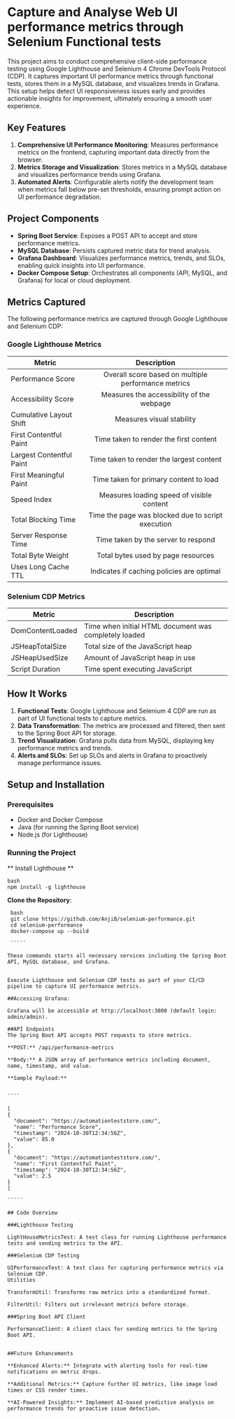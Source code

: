 # Capture and Analyse Web UI performance metrics through Selenium Functional tests


This project aims to conduct comprehensive client-side performance testing using Google Lighthouse and Selenium 4 Chrome DevTools Protocol (CDP). It captures important UI performance metrics through functional tests, stores them in a MySQL database, and visualizes trends in Grafana. This setup helps detect UI responsiveness issues early and provides actionable insights for improvement, ultimately ensuring a smooth user experience.

## Key Features

1. **Comprehensive UI Performance Monitoring**: Measures performance metrics on the frontend, capturing important data directly from the browser.
2. **Metrics Storage and Visualization**: Stores metrics in a MySQL database and visualizes performance trends using Grafana.
3. **Automated Alerts**: Configurable alerts notify the development team when metrics fall below pre-set thresholds, ensuring prompt action on UI performance degradation.

## Project Components

- **Spring Boot Service**: Exposes a POST API to accept and store performance metrics.
- **MySQL Database**: Persists captured metric data for trend analysis.
- **Grafana Dashboard**: Visualizes performance metrics, trends, and SLOs, enabling quick insights into UI performance.
- **Docker Compose Setup**: Orchestrates all components (API, MySQL, and Grafana) for local or cloud deployment.

## Metrics Captured

The following performance metrics are captured through Google Lighthouse and Selenium CDP:

### Google Lighthouse Metrics




| Metric                  | Description                                             |
| ----------------------- |:-------------:                                          |
| Performance Score       | Overall score based on multiple performance metrics     |
| Accessibility Score     | Measures the accessibility of the webpage               |
| Cumulative Layout Shift | Measures visual stability                               |
| First Contentful Paint  | Time taken to render the first content                  |
| Largest Contentful Paint| Time taken to render the largest content                |
| First Meaningful Paint  | Time taken for primary content to load                  |
| Speed Index             | Measures loading speed of visible content               |
| Total Blocking Time     | Time the page was blocked due to script execution       |
| Server Response Time    | Time taken by the server to respond                     |
| Total Byte Weight       | Total bytes used by page resources                      |
| Uses Long Cache TTL     | Indicates if caching policies are optimal               |



### Selenium CDP Metrics

| Metric                   | Description |
|--------------------------|-------------|
| DomContentLoaded         | Time when initial HTML document was completely loaded |
| JSHeapTotalSize          | Total size of the JavaScript heap |
| JSHeapUsedSize           | Amount of JavaScript heap in use |
| Script Duration          | Time spent executing JavaScript |

## How It Works

1. **Functional Tests**: Google Lighthouse and Selenium 4 CDP are run as part of UI functional tests to capture metrics.
2. **Data Transformation**: The metrics are processed and filtered, then sent to the Spring Boot API for storage.
3. **Trend Visualization**: Grafana pulls data from MySQL, displaying key performance metrics and trends.
4. **Alerts and SLOs**: Set up SLOs and alerts in Grafana to proactively manage performance issues.

## Setup and Installation

### Prerequisites

- Docker and Docker Compose
- Java (for running the Spring Boot service)
- Node.js (for Lighthouse)

### Running the Project
 
 ** Install Lighthouse **
 
 ````
 bash
 npm install -g lighthouse
 
 ````
 
 **Clone the Repository**:

  ``````
   bash
   git clone https://github.com/AnjiB/selenium-performance.git
   cd selenium-performance
   docker-compose up --build
   
   `````
  
These commands starts all necessary services including the Spring Boot API, MySQL database, and Grafana.
 

Execute Lighthouse and Selenium CDP tests as part of your CI/CD pipeline to capture UI performance metrics.

##Accessing Grafana:

Grafana will be accessible at http://localhost:3000 (default login: admin/admin).

##API Endpoints
The Spring Boot API accepts POST requests to store metrics.

**POST:** /api/performance-metrics

**Body:** A JSON array of performance metrics including document, name, timestamp, and value.
 
**Sample Payload:**


````

[
  {
    "document": "https://automationteststore.com/",
    "name": "Performance Score",
    "timestamp": "2024-10-30T12:34:56Z",
    "value": 85.0
  },
  {
    "document": "https://automationteststore.com/",
    "name": "First Contentful Paint",
    "timestamp": "2024-10-30T12:34:56Z",
    "value": 2.5
  }
]

`````

## Code Overview

###Lighthouse Testing

LightHouseMetricsTest: A test class for running Lighthouse performance tests and sending metrics to the API.

###Selenium CDP Testing

UIPerformanceTest: A test class for capturing performance metrics via Selenium CDP.
Utilities

TransformUtil: Transforms raw metrics into a standardized format.

FilterUtil: Filters out irrelevant metrics before storage.

###Spring Boot API Client

PerformanceClient: A client class for sending metrics to the Spring Boot API.


##Future Enhancements

**Enhanced Alerts:** Integrate with alerting tools for real-time notifications on metric drops.

**Additional Metrics:** Capture further UI metrics, like image load times or CSS render times.

**AI-Powered Insights:** Implement AI-based predictive analysis on performance trends for proactive issue detection.


